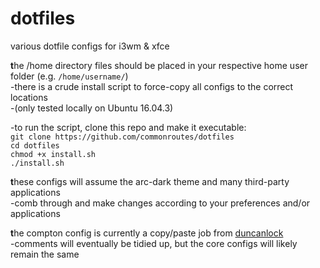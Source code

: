 # dotfiles
various dotfile configs for i3wm &amp; xfce

<b>t</b>he /home directory files should be placed in your respective home user folder (e.g. `/home/username/`)<br>
-there is a crude install script to force-copy all configs to the correct locations<br>
-(only tested locally on Ubuntu 16.04.3)

-to run the script, clone this repo and make it executable:<br>
`git clone https://github.com/commonroutes/dotfiles`<br>
`cd dotfiles`<br>
`chmod +x install.sh`<br>
`./install.sh`<br>

<b>t</b>hese configs will assume the arc-dark theme and many third-party applications<br>
-comb through and make changes according to your preferences and/or applications<br>

<b>t</b>he compton config is currently a copy/paste job from [duncanlock](http://duncanlock.net/blog/2013/06/07/how-to-switch-to-compton-for-beautiful-tear-free-compositing-in-xfce/)<br>
-comments will eventually be tidied up, but the core configs will likely remain the same

